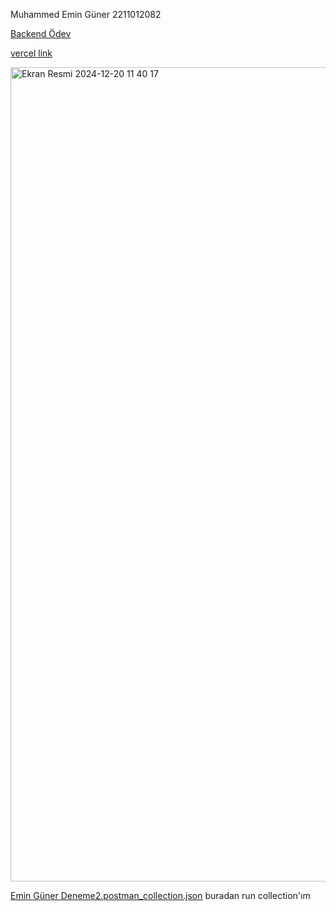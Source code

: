 Muhammed Emin Güner 2211012082

[Backend Ödev](https://backend-odev.vercel.app/)

[vercel link](https://backend-odev-3p0pormba-meguner32s-projects.vercel.app)

<img width="1303" alt="Ekran Resmi 2024-12-20 11 40 17" src="https://github.com/user-attachments/assets/157c6371-3636-4fed-be16-0bc45131eeef" />

[Emin Güner Deneme2.postman_collection.json](https://github.com/user-attachments/files/18208208/Emin.Guner.Deneme2.postman_collection.json)
buradan run collection'ım




